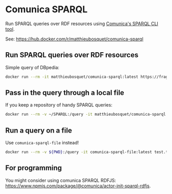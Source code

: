 # Comunica SPARQL

Run SPARQL queries over RDF resources using [Comunica's SPARQL CLI tool](https://comunica.dev/docs/query/getting_started/query_cli/).

See: https://hub.docker.com/r/matthieubosquet/comunica-sparql

## Run SPARQL queries over RDF resources

Simple query of DBpedia:

```bash
docker run --rm -it matthieubosquet/comunica-sparql:latest https://fragments.dbpedia.org/2016-04/en "SELECT * WHERE { ?s ?p ?o } LIMIT 10"
```

## Pass in the query through a local file

If you keep a repository of handy SPARQL queries:

```bash
docker run --rm -v ~/SPARQL:/query -it matthieubosquet/comunica-sparql:latest https://fragments.dbpedia.org/2016-04/en -f test.sparql
```

## Run a query on a file

Use `comunica-sparql-file` instead!

```bash
docker run --rm -v ${PWD}:/query -it comunica-sparql-file:latest test.ttl "SELECT * WHERE { ?s ?p ?o } LIMIT 10"
```

## For programming

You might consider using comunica SPARQL RDFJS: https://www.npmjs.com/package/@comunica/actor-init-sparql-rdfjs.
